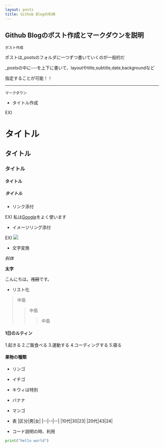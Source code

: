 ```yaml
---
layout: posts
title: Github Blogの利用
---
```


## Github Blogのポスト作成とマークダウンを説明

`ポスト作成`

ポストは_postsのフォルダに一つずつ書いていくのが一般的だ

_postsの中に---を上下に書いて、layoutやtitle,subtitle,date,backgroundなど

指定することが可能！！

***

`マークダウン`

- タイトル作成

EX)

# タイトル

## タイトル

### タイトル

#### タイトル

##### タイトル

- リンク添付

EX) 私は[Google](https://www.google.co.jp)をよく使います

- イメージリング添付

EX) ![](../imgs/posts/dog.png)

- 文字変換

*斜体* 

**太字**

こんにちは。~~浅田~~です。

- リスト化

>中島
>>中島
>>>中島

#### 1日のルティン

1.起きる
2.ご飯食べる
3.運動する
4.コーディングする
5.寝る

#### 果物の種類
- リンゴ
- イチゴ
 - キウィは特別
- バナナ
- マンゴ

- 表
|区分|男|女|
|--|--|--|
|10代|30|23|
|20代|43|24|

- コード説明の時、利用

```python
print("hello world")
```
